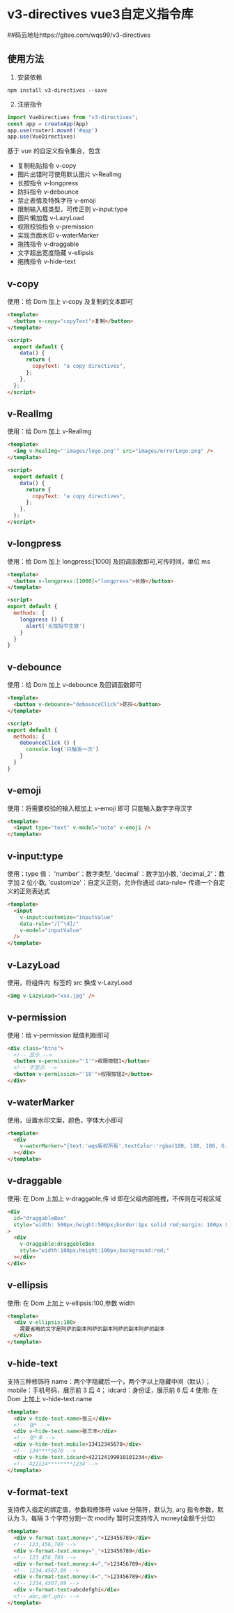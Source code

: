 # v3-directives  vue3自定义指令库
##码云地址https://gitee.com/wqs99/v3-directives
## 使用方法

1. 安装依赖

```
npm install v3-directives --save
```

2. 注册指令

```js
import VueDirectives from "v3-directives";
const app = createApp(App)
app.use(router).mount('#app')
app.use(VueDirectives)
```

基于 vue 的自定义指令集合，包含

- 复制粘贴指令 v-copy
- 图片出错时可使用默认图片 v-RealImg
- 长按指令 v-longpress
- 防抖指令 v-debounce
- 禁止表情及特殊字符 v-emoji
- 限制输入框类型，可传正则 v-input:type
- 图片懒加载 v-LazyLoad
- 权限校验指令 v-premission
- 实现页面水印 v-waterMarker
- 拖拽指令 v-draggable
- 文字超出宽度隐藏 v-ellipsis
- 拖拽指令 v-hide-text

## v-copy

使用：给 Dom 加上 v-copy 及复制的文本即可

```html
<template>
  <button v-copy="copyText">复制</button>
</template>

<script>
  export default {
    data() {
      return {
        copyText: "a copy directives",
      };
    },
  };
</script>
```

## v-RealImg

使用：给 Dom 加上 v-RealImg

```html
<template>
  <img v-RealImg="'images/logo.png'" src="images/errorLogo.png" />
</template>

<script>
  export default {
    data() {
      return {
        copyText: "a copy directives",
      };
    },
  };
</script>
```

## v-longpress

使用：给 Dom 加上 longpress:[1000] 及回调函数即可,可传时间，单位 ms

```html
<template>
  <button v-longpress:[1000]="longpress">长按</button>
</template>

<script>
export default {
  methods: {
    longpress () {
      alert('长按指令生效')
    }
  }
}
```

## v-debounce

使用：给 Dom 加上 v-debounce 及回调函数即可

```html
<template>
  <button v-debounce="debounceClick">防抖</button>
</template>

<script>
export default {
  methods: {
    debounceClick () {
      console.log('只触发一次')
    }
  }
}
```

## v-emoji

使用：将需要校验的输入框加上 v-emoji 即可
只能输入数字字母汉字

```html
<template>
  <input type="text" v-model="note" v-emoji />
</template>
```

## v-input:type

使用：type 值：
'number'：数字类型,
'decimal'：数字加小数,
'decimal_2'：数字加 2 位小数,
'customize'：自定义正则，允许你通过 data-rule= 传递一个自定义的正则表达式

```html
<template>
  <input
    v-input:customize="inputValue"
    data-rule="/[^\d]/"
    v-model="inputValue"
  />
</template>
```

## v-LazyLoad

使用，将组件内 <img> 标签的 src 换成 v-LazyLoad

```html
<img v-LazyLoad="xxx.jpg" />
```

## v-permission

使用：给 v-permission 赋值判断即可

```html
<div class="btns">
  <!-- 显示 -->
  <button v-permission="'1'">权限按钮1</button>
  <!-- 不显示 -->
  <button v-permission="'10'">权限按钮2</button>
</div>
```

## v-waterMarker

使用，设置水印文案，颜色，字体大小即可

```html
<template>
  <div
    v-waterMarker="{text:'wqs版权所有',textColor:'rgba(180, 180, 180, 0.4)'}"
  ></div>
</template>
```

## v-draggable

使用: 在 Dom 上加上 v-draggable,传 id 即在父级内部拖拽，不传则在可视区域

```html
<div
  id="draggableBox"
  style="width: 500px;height:500px;border:1px solid red;margin: 100px 0 0 300px"
>
  <div
    v-draggable:draggableBox
    style="width:100px;height:100px;background:red;"
  ></div>
</div>
```

## v-ellipsis

使用: 在 Dom 上加上 v-ellipsis:100,参数 width

```html
<template>
  <div v-ellipsis:100>
    需要省略的文字是阿萨的副本阿萨的副本阿萨的副本阿萨的副本
  </div>
</template>
```

## v-hide-text

支持三种修饰符
name：两个字隐藏后一个，两个字以上隐藏中间（默认）；
mobile：手机号码，展示前 3 后 4；
idcard：身份证，展示前 6 后 4
使用: 在 Dom 上加上 v-hide-text.name

```html
<template>
  <div v-hide-text.name>张三</div>
  <!-- 张* -->
  <div v-hide-text.name>张三丰</div>
  <!-- 张*丰 -->
  <div v-hide-text.mobile>13412345678</div>
  <!-- 134****5678 -->
  <div v-hide-text.idcard>422124199010101234</div>
  <!-- 422124********1234 -->
</template>
```

## v-format-text

支持传入指定的绑定值，参数和修饰符
value 分隔符，默认为,
arg 指令参数，默认为 3，每隔 3 个字符分割一次
modify 暂时只支持传入 money(金额千分位)

```html
<template>
  <div v-format-text.money=",">123456789</div>
  <!-- 123,456,789 -->
  <div v-format-text.money="_">123456789</div>
  <!-- 123_456_789 -->
  <div v-format-text.money:4=",">123456789</div>
  <!-- 1234,4567,89 -->
  <div v-format-text.money:4=",">123456789</div>
  <!-- 1234,4567,89 -->
  <div v-format-text>abcdefghi</div>
  <!-- abc,def,ghi- -->
</template>
```
